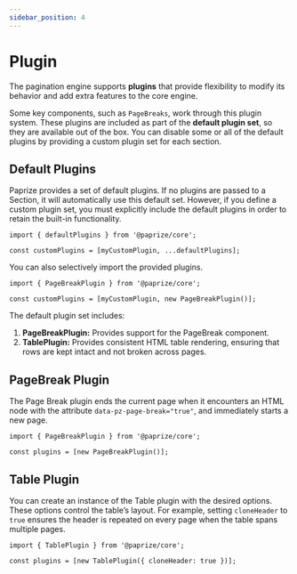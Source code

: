 ```yaml
---
sidebar_position: 4
---
```


# Plugin

The pagination engine supports **plugins** that provide flexibility to modify its behavior and add extra features to the core engine.

Some key components, such as `PageBreaks`, work through this plugin system. These plugins are included as part of the **default plugin set**, so they are available out of the box. You can disable some or all of the default plugins by providing a custom plugin set for each section.

## Default Plugins

Paprize provides a set of default plugins. If no plugins are passed to a Section, it will automatically use this default set. However, if you define a custom plugin set, you must explicitly include the default plugins in order to retain the built-in functionality.

```tsx
import { defaultPlugins } from '@paprize/core';

const customPlugins = [myCustomPlugin, ...defaultPlugins];
```

You can also selectively import the provided plugins.

```tsx
import { PageBreakPlugin } from '@paprize/core';

const customPlugins = [myCustomPlugin, new PageBreakPlugin()];
```

The default plugin set includes:

1. **PageBreakPlugin:** Provides support for the PageBreak component.
1. **TablePlugin:** Provides consistent HTML table rendering, ensuring that rows are kept intact and not broken across pages.

## PageBreak Plugin

The Page Break plugin ends the current page when it encounters an HTML node with the attribute `data-pz-page-break="true"`, and immediately starts a new page.

```tsx
import { PageBreakPlugin } from '@paprize/core';

const plugins = [new PageBreakPlugin()];
```

## Table Plugin

You can create an instance of the Table plugin with the desired options. These options control the table’s layout. For example, setting `cloneHeader` to `true` ensures the header is repeated on every page when the table spans multiple pages.

```tsx
import { TablePlugin } from '@paprize/core';

const plugins = [new TablePlugin({ cloneHeader: true })];
```
